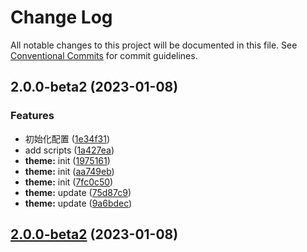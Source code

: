 # Change Log

All notable changes to this project will be documented in this file. See [Conventional Commits](https://conventionalcommits.org) for commit guidelines.

<!-- #region recent-beta -->

## 2.0.0-beta2 (2023-01-08)


### Features

* 初始化配置 ([1e34f31](https://github.com/lcx12901/vuepress-theme-lcx/commit/1e34f3136cd2c8519f235aa0476cbfd8f149cba9))
* add scripts ([1a427ea](https://github.com/lcx12901/vuepress-theme-lcx/commit/1a427ea47ac6195df652682db9f31dfc689658d8))
* **theme:** init ([1975161](https://github.com/lcx12901/vuepress-theme-lcx/commit/1975161e5a3c3754eb773f364997fbe50ae93625))
* **theme:** init ([aa749eb](https://github.com/lcx12901/vuepress-theme-lcx/commit/aa749ebc79c2d952036313964f03266d48cf16a2))
* **theme:** init ([7fc0c50](https://github.com/lcx12901/vuepress-theme-lcx/commit/7fc0c50945012785411d07e4db1625c9c4993863))
* **theme:** update ([75d87c9](https://github.com/lcx12901/vuepress-theme-lcx/commit/75d87c9f7297d4d3c230ad4e3815611970c745f3))
* **theme:** update ([9a6bdec](https://github.com/lcx12901/vuepress-theme-lcx/commit/9a6bdecb5de345729ff76b01fa80bf1387f2419d))

## [2.0.0-beta2](https://github.com/lcx12901/vuepress-theme-lcx/compare/v2.0.0-beta1...v2.0.0-beta2) (2023-01-08)
